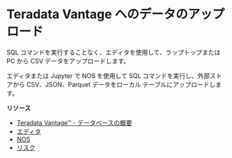 Teradata Vantage へのデータのアップロード
=========================================

SQL コマンドを実行することなく、エディタを使用して、ラップトップまたは PC から CSV データをアップロードします。

エディタまたは Jupyter で NOS を使用して SQL コマンドを実行し、外部ストアから CSV、JSON、Parquet データをローカル テーブルにアップロードします。

**リソース**

-   [Teradata Vantage™ - データベースの概要](https://docs.teradata.com/search/all?query=Teradata+Vantage%25E2%2584%25A2+-+Database+Introduction&content-lang=en-US)
-   [エディタ](https://docs.teradata.com/search/all?query=エディタ&content-lang=en-US)
-   [NOS](https://docs.teradata.com/search/all?query=NOS&content-lang=en-US)
-   [リスク](https://docs.teradata.com/search/all?query=リスク&content-lang=en-US)
